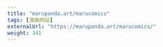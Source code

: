 ```yaml
---
title: "marupanda.art/marucomics"
tags: [漫画网站]
externalUrl: "https://marupanda.art/marucomics/"
weight: 341
---
```

